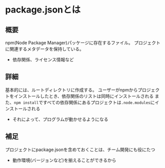 # package.jsonとは

## 概要
npm(Node Package Manager)パッケージに存在するファイル。
プロジェクトに関連するメタデータを保持している。
- 依存関係、ライセンス情報など

## 詳細
基本的には、ルートディレクトリに作成する。
ユーザーがnpmからプロジェクトをインストールしたとき、依存関係のリストは同時にインストールされる
また、`npm install`ですべての依存関係にあるプロジェクトは`.node.modules`にインストールされる
- それによって、プログラムが動かせるようになる

## 補足
プロジェクトにpackage.jsonを含めておくことは、チーム開発にも役にたつ
- 動作環境(バージョンなど)を揃えることができるから
